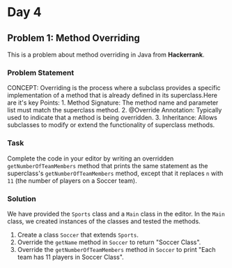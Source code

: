 # Day 4

## Problem 1: Method Overriding

This is a problem about method overriding in Java from **Hackerrank**.

### Problem Statement

CONCEPT: Overriding is the process where a subclass provides a specific implementation of a method that is already defined in its superclass.Here are it's key Points: 
          1. Method Signature: The method name and parameter list must match the superclass method. 
          2. @Override Annotation: Typically used to indicate that a method is being overridden. 
          3. Inheritance: Allows subclasses to modify or extend the functionality of superclass methods.

### Task

Complete the code in your editor by writing an overridden `getNumberOfTeamMembers` method that prints the same statement as the superclass's `getNumberOfTeamMembers` method, except that it replaces `n` with `11` (the number of players on a Soccer team).

### Solution

We have provided the `Sports` class and a `Main` class in the editor. In the `Main` class, we created instances of the classes and tested the methods.

1. Create a class `Soccer` that extends `Sports`.
2. Override the `getName` method in `Soccer` to return "Soccer Class".
3. Override the `getNumberOfTeamMembers` method in `Soccer` to print "Each team has 11 players in Soccer Class".
